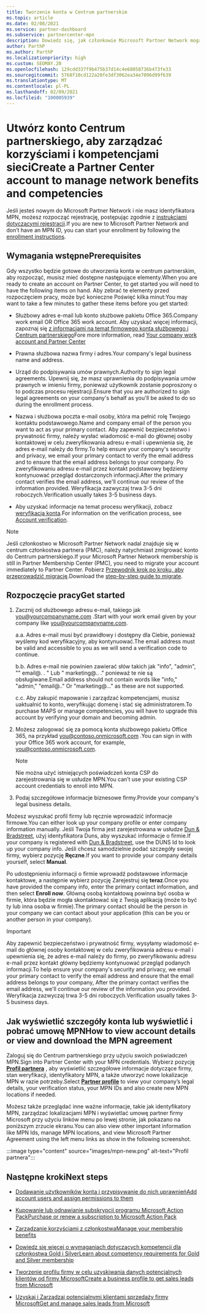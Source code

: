 ```yaml
---
title: Tworzenie konta w Centrum partnerskim
ms.topic: article
ms.date: 02/08/2021
ms.service: partner-dashboard
ms.subservice: partnercenter-mpn
description: Dowiedz się, jak członkowie Microsoft Partner Network mogą utworzyć konto Centrum partnerskiego, aby zarządzać swoimi korzyściami i kompetencjami sieci.
author: ParthP
ms.author: ParthP
ms.localizationpriority: high
ms.custom: SEOMAY.20
ms.openlocfilehash: 129cdd337f9b475b37d14c4e68058736b473fe33
ms.sourcegitcommit: 5768f10cd122a20fe3df3062ea34e7096d99f639
ms.translationtype: MT
ms.contentlocale: pl-PL
ms.lasthandoff: 02/09/2021
ms.locfileid: "100005939"
---
```

# <a name="create-a-partner-center-account-to-manage-network-benefits-and-competencies"></a><span data-ttu-id="5ca3a-103">Utwórz konto Centrum partnerskiego, aby zarządzać korzyściami i kompetencjami sieci</span><span class="sxs-lookup"><span data-stu-id="5ca3a-103">Create a Partner Center account to manage network benefits and competencies</span></span>


<span data-ttu-id="5ca3a-104">Jeśli jesteś nowym do Microsoft Partner Network i nie masz identyfikatora MPN, możesz rozpocząć rejestrację, postępując zgodnie z [instrukcjami dotyczącymi rejestracji](https://partner.microsoft.com/dashboard/account/v3/enrollment/introduction/partnership).</span><span class="sxs-lookup"><span data-stu-id="5ca3a-104">If you are new to Microsoft Partner Network and don’t have an MPN ID, you can start your enrollment by following the [enrollment instructions](https://partner.microsoft.com/dashboard/account/v3/enrollment/introduction/partnership).</span></span>

## <a name="prerequisites"></a><span data-ttu-id="5ca3a-105">Wymagania wstępne</span><span class="sxs-lookup"><span data-stu-id="5ca3a-105">Prerequisites</span></span> 

<span data-ttu-id="5ca3a-106">Gdy wszystko będzie gotowe do utworzenia konta w centrum partnerskim, aby rozpocząć, musisz mieć dostępne następujące elementy.</span><span class="sxs-lookup"><span data-stu-id="5ca3a-106">When you are ready to create an account on Partner Center, to get started you will need to have the following items on hand.</span></span>  <span data-ttu-id="5ca3a-107">Aby zebrać te elementy przed rozpoczęciem pracy, może być konieczne Poświęć kilka minut:</span><span class="sxs-lookup"><span data-stu-id="5ca3a-107">You may want to take a few minutes to gather these items before you get started:</span></span>

- <span data-ttu-id="5ca3a-108">Służbowy adres e-mail lub konto służbowe pakietu Office 365.</span><span class="sxs-lookup"><span data-stu-id="5ca3a-108">Company work email OR Office 365 work account.</span></span> <span data-ttu-id="5ca3a-109">Aby uzyskać więcej informacji, zapoznaj się [z informacjami na temat firmowego konta służbowego i Centrum partnerskiego](azure-active-directory-tenants-and-partner-center.md)</span><span class="sxs-lookup"><span data-stu-id="5ca3a-109">Fore more information, read [Your company work account and Partner Center](azure-active-directory-tenants-and-partner-center.md)</span></span> 
 
- <span data-ttu-id="5ca3a-110">Prawna służbowa nazwa firmy i adres.</span><span class="sxs-lookup"><span data-stu-id="5ca3a-110">Your company's legal business name and address.</span></span>

- <span data-ttu-id="5ca3a-111">Urząd do podpisywania umów prawnych.</span><span class="sxs-lookup"><span data-stu-id="5ca3a-111">Authority to sign legal agreements.</span></span> <span data-ttu-id="5ca3a-112">Upewnij się, że masz uprawnienia do podpisywania umów prawnych w imieniu firmy, ponieważ użytkownik zostanie poproszony o to podczas procesu rejestracji.</span><span class="sxs-lookup"><span data-stu-id="5ca3a-112">Ensure that you are authorized to sign legal agreements on your company's behalf as you'll be asked to do so during the enrollment process.</span></span>

- <span data-ttu-id="5ca3a-113">Nazwa i służbowa poczta e-mail osoby, która ma pełnić rolę Twojego kontaktu podstawowego.</span><span class="sxs-lookup"><span data-stu-id="5ca3a-113">Name and company email of the person you want to act as your primary contact.</span></span> <span data-ttu-id="5ca3a-114">Aby zapewnić bezpieczeństwo i prywatność firmy, należy wysłać wiadomość e-mail do głównej osoby kontaktowej w celu zweryfikowania adresu e-mail i upewnienia się, że adres e-mail należy do firmy.</span><span class="sxs-lookup"><span data-stu-id="5ca3a-114">To help ensure your company's security and privacy, we email your primary contact to verify the email address and to ensure that the email address belongs to your company.</span></span> <span data-ttu-id="5ca3a-115">Po zweryfikowaniu adresu e-mail przez kontakt podstawowy będziemy kontynuować przegląd dostarczonych informacji.</span><span class="sxs-lookup"><span data-stu-id="5ca3a-115">After the primary contact verifies the email address, we'll continue our review of the information provided.</span></span> <span data-ttu-id="5ca3a-116">Weryfikacja zazwyczaj trwa 3-5 dni roboczych.</span><span class="sxs-lookup"><span data-stu-id="5ca3a-116">Verification usually takes 3-5 business days.</span></span> 

- <span data-ttu-id="5ca3a-117">Aby uzyskać informacje na temat procesu weryfikacji, zobacz [weryfikacja konta](verification-responses.md).</span><span class="sxs-lookup"><span data-stu-id="5ca3a-117">For information on the verification process, see [Account verification](verification-responses.md).</span></span>

>[!NOTE]
><span data-ttu-id="5ca3a-118">Jeśli członkostwo w Microsoft Partner Network nadal znajduje się w centrum członkostwa partnera (PMC), należy natychmiast zmigrować konto do Centrum partnerskiego.</span><span class="sxs-lookup"><span data-stu-id="5ca3a-118">If your Microsoft Partner Network membership is still in Partner Membership Center (PMC), you need to migrate your account immediately to Partner Center.</span></span> <span data-ttu-id="5ca3a-119">Pobierz [Przewodnik krok po kroku, aby przeprowadzić migrację](https://assetsprod.microsoft.com/mpn/migrate-pmc-pc-mpa-guide.pptx).</span><span class="sxs-lookup"><span data-stu-id="5ca3a-119">Download the [step-by-step guide to migrate](https://assetsprod.microsoft.com/mpn/migrate-pmc-pc-mpa-guide.pptx).</span></span>

## <a name="get-started"></a><span data-ttu-id="5ca3a-120">Rozpoczęcie pracy</span><span class="sxs-lookup"><span data-stu-id="5ca3a-120">Get started</span></span>

1. <span data-ttu-id="5ca3a-121">Zacznij od służbowego adresu e-mail, takiego jak you@yourcompanyname.com .</span><span class="sxs-lookup"><span data-stu-id="5ca3a-121">Start with your work email given by your company like you@yourcompanyname.com.</span></span>
 
    <span data-ttu-id="5ca3a-122">a.</span><span class="sxs-lookup"><span data-stu-id="5ca3a-122">a.</span></span>  <span data-ttu-id="5ca3a-123">Adres e-mail musi być prawidłowy i dostępny dla Ciebie, ponieważ wyślemy kod weryfikacyjny, aby kontynuować.</span><span class="sxs-lookup"><span data-stu-id="5ca3a-123">The email address must be valid and accessible to you as we will send a verification code to continue.</span></span>

    <span data-ttu-id="5ca3a-124">b.</span><span class="sxs-lookup"><span data-stu-id="5ca3a-124">b.</span></span>  <span data-ttu-id="5ca3a-125">Adres e-mail nie powinien zawierać słów takich jak "info", "admin", "" email@. . " Lub " marketing@.. ." ponieważ te nie są obsługiwane.</span><span class="sxs-lookup"><span data-stu-id="5ca3a-125">Email address should not contain words like "info," "admin," "email@.." Or "marketing@..." as these are not supported.</span></span>

    <span data-ttu-id="5ca3a-126">c.</span><span class="sxs-lookup"><span data-stu-id="5ca3a-126">c.</span></span>  <span data-ttu-id="5ca3a-127">Aby zakupić mapowanie i zarządzać kompetencjami, musisz uaktualnić to konto, weryfikując domenę i stać się administratorem.</span><span class="sxs-lookup"><span data-stu-id="5ca3a-127">To purchase MAPS or manage competencies, you will have to upgrade this account by verifying your domain and becoming admin.</span></span> 

2. <span data-ttu-id="5ca3a-128">Możesz zalogować się za pomocą konta służbowego pakietu Office 365, na przykład you@contoso.onmicrosoft.com .</span><span class="sxs-lookup"><span data-stu-id="5ca3a-128">You can sign in with your Office 365 work account, for example, you@contoso.onmicrosoft.com.</span></span>

   >[!NOTE]
   > <span data-ttu-id="5ca3a-129">Nie można użyć istniejących poświadczeń konta CSP do zarejestrowania się w usłudze MPN.</span><span class="sxs-lookup"><span data-stu-id="5ca3a-129">You can’t use your existing CSP account credentials to enroll into MPN.</span></span>

3. <span data-ttu-id="5ca3a-130">Podaj szczegółowe informacje biznesowe firmy.</span><span class="sxs-lookup"><span data-stu-id="5ca3a-130">Provide your company's legal business details.</span></span>

<span data-ttu-id="5ca3a-131">Możesz wyszukać profil firmy lub ręcznie wprowadzić informacje firmowe.</span><span class="sxs-lookup"><span data-stu-id="5ca3a-131">You can either look up your company profile or enter company information manually.</span></span> <span data-ttu-id="5ca3a-132">Jeśli Twoja firma jest zarejestrowana w usłudze [Dun & Bradstreet](https://partner.microsoft.com/marketing/usisvshowcase/dunandbrad), użyj identyfikatora Duns, aby wyszukać informacje o firmie.</span><span class="sxs-lookup"><span data-stu-id="5ca3a-132">If your company is registered with [Dun & Bradstreet](https://partner.microsoft.com/marketing/usisvshowcase/dunandbrad), use the DUNS Id to look up your company info.</span></span> <span data-ttu-id="5ca3a-133">Jeśli chcesz samodzielnie podać szczegóły swojej firmy, wybierz pozycję **Ręczne**.</span><span class="sxs-lookup"><span data-stu-id="5ca3a-133">If you want to provide your company details yourself, select **Manual**.</span></span>

<span data-ttu-id="5ca3a-134">Po udostępnieniu informacji o firmie wprowadź podstawowe informacje kontaktowe, a następnie wybierz pozycję Zarejestruj się **teraz**.</span><span class="sxs-lookup"><span data-stu-id="5ca3a-134">Once you have provided the company info, enter the primary contact information, and then select **Enroll now**.</span></span>
<span data-ttu-id="5ca3a-135">Główną osobą kontaktową powinna być osoba w firmie, która będzie mogła skontaktować się z Twoją aplikacją (może to być ty lub inna osoba w firmie).</span><span class="sxs-lookup"><span data-stu-id="5ca3a-135">The primary contact should be the person in your company we can contact about your application (this can be you or another person in your company).</span></span>

>[!IMPORTANT]
><span data-ttu-id="5ca3a-136">Aby zapewnić bezpieczeństwo i prywatność firmy, wysyłamy wiadomość e-mail do głównej osoby kontaktowej w celu zweryfikowania adresu e-mail i upewnienia się, że adres e-mail należy do firmy, po zweryfikowaniu adresu e-mail przez kontakt główny będziemy kontynuować przegląd podanych informacji.</span><span class="sxs-lookup"><span data-stu-id="5ca3a-136">To help ensure your company's security and privacy, we email your primary contact to verify the email address and ensure that the email address belongs to your company, After the primary contact verifies the email address, we'll continue our review of the information you provided.</span></span> <span data-ttu-id="5ca3a-137">Weryfikacja zazwyczaj trwa 3-5 dni roboczych.</span><span class="sxs-lookup"><span data-stu-id="5ca3a-137">Verification usually takes 3-5 business days.</span></span> 

## <a name="how-to-view-account-details-or-view-and-download-the-mpn-agreement"></a><span data-ttu-id="5ca3a-138">Jak wyświetlić szczegóły konta lub wyświetlić i pobrać umowę MPN</span><span class="sxs-lookup"><span data-stu-id="5ca3a-138">How to view account details or view and download the MPN agreement</span></span>

<span data-ttu-id="5ca3a-139">Zaloguj się do Centrum partnerskiego przy użyciu swoich poświadczeń MPN.</span><span class="sxs-lookup"><span data-stu-id="5ca3a-139">Sign into Partner Center with your MPN credentials.</span></span> <span data-ttu-id="5ca3a-140">Wybierz pozycję [**Profil partnera**](https://partner.microsoft.com/pcv/accountsettings/connectedpartnerprofile) , aby wyświetlić szczegółowe informacje dotyczące firmy, stan weryfikacji, identyfikatory MPN, a także utworzyć nowe lokalizacje MPN w razie potrzeby.</span><span class="sxs-lookup"><span data-stu-id="5ca3a-140">Select [**Partner profile**](https://partner.microsoft.com/pcv/accountsettings/connectedpartnerprofile) to view your company’s legal details, your verification status, your MPN IDs and also create new MPN locations if needed.</span></span> 

<span data-ttu-id="5ca3a-141">Możesz także przeglądać inne ważne informacje, takie jak identyfikatory MPN, zarządzać lokalizacjami MPN i wyświetlać umowę partner firmy Microsoft przy użyciu linków menu po lewej stronie, jak pokazano na poniższym zrzucie ekranu.</span><span class="sxs-lookup"><span data-stu-id="5ca3a-141">You can also view other important information like MPN Ids, manage MPN locations, and view Microsoft Partner Agreement using the left menu links as show in the following screenshot.</span></span>

:::image type="content" source="images/mpn-new.png" alt-text="Profil partnera":::


## <a name="next-steps"></a><span data-ttu-id="5ca3a-143">Następne kroki</span><span class="sxs-lookup"><span data-stu-id="5ca3a-143">Next steps</span></span>

-   [<span data-ttu-id="5ca3a-144">Dodawanie użytkowników konta i przypisywanie do nich uprawnień</span><span class="sxs-lookup"><span data-stu-id="5ca3a-144">Add account users and assign permissions to them</span></span>](create-user-accounts-and-set-permissions.md)

-   [<span data-ttu-id="5ca3a-145">Kupowanie lub odnawianie subskrypcji programu Microsoft Action Pack</span><span class="sxs-lookup"><span data-stu-id="5ca3a-145">Purchase or renew a subscription to Microsoft Action Pack</span></span>](mpn-get-action-pack.md)

-   [<span data-ttu-id="5ca3a-146">Zarządzanie korzyściami z członkostwa</span><span class="sxs-lookup"><span data-stu-id="5ca3a-146">Manage your membership benefits</span></span>](manage-your-partner-network-benefits.md)

-   [<span data-ttu-id="5ca3a-147">Dowiedz się więcej o wymaganiach dotyczących kompetencji dla członkostwa Gold i Silver</span><span class="sxs-lookup"><span data-stu-id="5ca3a-147">Learn about competency requirements for Gold and Silver membership</span></span>](https://partner.microsoft.com/membership/competencies)

-   [<span data-ttu-id="5ca3a-148">Tworzenie profilu firmy w celu uzyskiwania danych potencjalnych klientów od firmy Microsoft</span><span class="sxs-lookup"><span data-stu-id="5ca3a-148">Create a business profile to get sales leads from Microsoft</span></span>](create-a-marketing-profile.md)

-   [<span data-ttu-id="5ca3a-149">Uzyskaj i Zarządzaj potencjalnymi klientami sprzedaży firmy Microsoft</span><span class="sxs-lookup"><span data-stu-id="5ca3a-149">Get and manage sales leads from Microsoft</span></span>](manage-leads.md)
